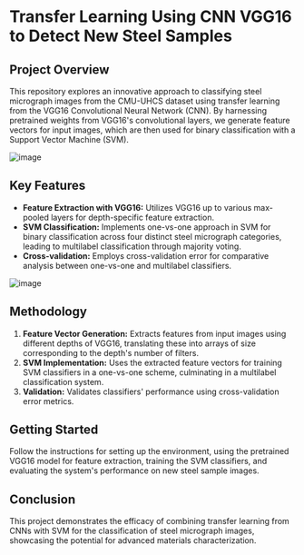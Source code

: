 # Transfer Learning Using CNN VGG16 to Detect New Steel Samples

## Project Overview

This repository explores an innovative approach to classifying steel micrograph images from the CMU-UHCS dataset using transfer learning from the VGG16 Convolutional Neural Network (CNN). By harnessing pretrained weights from VGG16's convolutional layers, we generate feature vectors for input images, which are then used for binary classification with a Support Vector Machine (SVM).

![image](https://github.com/khullarsanket/Transfer-Learning-Using-CNN-VGG16-to-Detect-New-Steel-Samples/assets/119709438/4631a68c-84cd-4d95-9966-1a4aa4605ba4)

## Key Features

- **Feature Extraction with VGG16:** Utilizes VGG16 up to various max-pooled layers for depth-specific feature extraction.
- **SVM Classification:** Implements one-vs-one approach in SVM for binary classification across four distinct steel micrograph categories, leading to multilabel classification through majority voting.
- **Cross-validation:** Employs cross-validation error for comparative analysis between one-vs-one and multilabel classifiers.

![image](https://github.com/khullarsanket/Transfer-Learning-Using-CNN-VGG16-to-Detect-New-Steel-Samples/assets/119709438/fa7b91b5-1b7b-425d-a42e-be47c3228c32)

## Methodology

1. **Feature Vector Generation:** Extracts features from input images using different depths of VGG16, translating these into arrays of size corresponding to the depth's number of filters.
2. **SVM Implementation:** Uses the extracted feature vectors for training SVM classifiers in a one-vs-one scheme, culminating in a multilabel classification system.
3. **Validation:** Validates classifiers' performance using cross-validation error metrics.

## Getting Started

Follow the instructions for setting up the environment, using the pretrained VGG16 model for feature extraction, training the SVM classifiers, and evaluating the system's performance on new steel sample images.

## Conclusion

This project demonstrates the efficacy of combining transfer learning from CNNs with SVM for the classification of steel micrograph images, showcasing the potential for advanced materials characterization.

